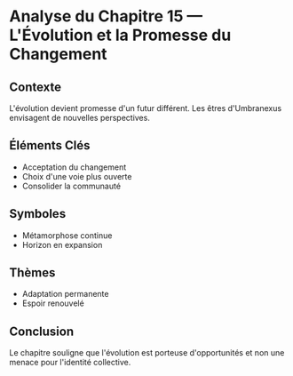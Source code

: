 # Analyse du Chapitre 15 — L'Évolution et la Promesse du Changement

## Contexte
L'évolution devient promesse d'un futur différent. Les êtres d'Umbranexus envisagent de nouvelles perspectives.

## Éléments Clés
- Acceptation du changement
- Choix d'une voie plus ouverte
- Consolider la communauté

## Symboles
- Métamorphose continue
- Horizon en expansion

## Thèmes
- Adaptation permanente
- Espoir renouvelé

## Conclusion
Le chapitre souligne que l'évolution est porteuse d'opportunités et non une menace pour l'identité collective.
